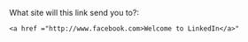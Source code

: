 What site will this link send you to?:

```
<a href ="http://www.facebook.com>Welcome to LinkedIn</a>"
```
